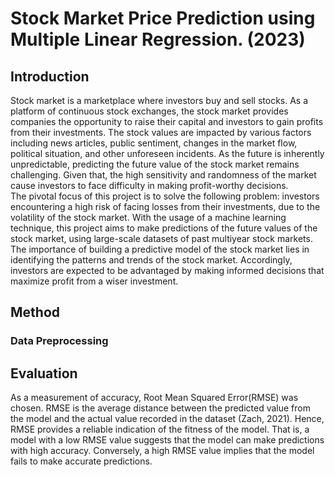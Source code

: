 # Stock Market Price Prediction using Multiple Linear Regression. (2023)
## Introduction 
Stock market is a marketplace where investors buy and sell stocks. As a platform of continuous stock exchanges, the stock market provides companies the opportunity to raise their capital and investors to gain profits from their investments. The stock values are impacted by various factors including news articles, public sentiment, changes in the market flow, political situation, and other unforeseen incidents. As the future is inherently unpredictable, predicting the future value of the stock market remains challenging. Given that, the high sensitivity and randomness of the market cause investors to face difficulty in making profit-worthy decisions.   
The pivotal focus of this project is to solve the following problem: investors encountering a high risk of facing losses from their investments, due to the volatility of the stock market. With the usage of a machine learning technique, this project aims to make predictions of the future values of the stock market, using large-scale datasets of past multiyear stock markets. The importance of building a predictive model of the stock market lies in identifying the patterns and trends of the stock market. Accordingly, investors are expected to be advantaged by making informed decisions that maximize profit from a wiser investment. 

## Method 
### Data Preprocessing 

## Evaluation 
As a measurement of accuracy, Root Mean Squared Error(RMSE) was chosen. RMSE is the average distance between the predicted value from the model and the actual value recorded in the dataset (Zach, 2021). Hence, RMSE provides a reliable indication of the fitness of the model. That is, a model with a low RMSE value suggests that the model can make predictions with high accuracy. Conversely, a high RMSE value implies that the model fails to make accurate predictions. 
